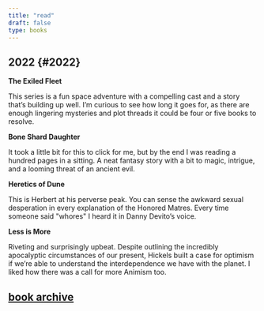 ```yaml
--- 
title: "read" 
draft: false 
type: books 
---
```


## 2022 {#2022}

**The Exiled Fleet**

This series is a fun space adventure with a compelling cast and a story that’s building up well. I’m curious to see how long it goes for, as there are enough lingering mysteries and plot threads it could be four or five books to resolve.

**Bone Shard Daughter**

It took a little bit for this to click for me, but by the end I was reading a hundred pages in a sitting. A neat fantasy story with a bit to magic, intrigue, and a looming threat of an ancient evil.

**Heretics of Dune**

This is Herbert at his perverse peak. You can sense the awkward sexual desperation in every explanation of the Honored Matres. Every time someone said "whores" I heard it in Danny Devito’s voice.

**Less is More**

Riveting and surprisingly upbeat. Despite outlining the incredibly apocalyptic circumstances of our present, Hickels built a case for optimism if we’re able to understand the interdependence we have with the planet. I liked how there was a call for more Animism too.


## [book archive](/bookarchive)